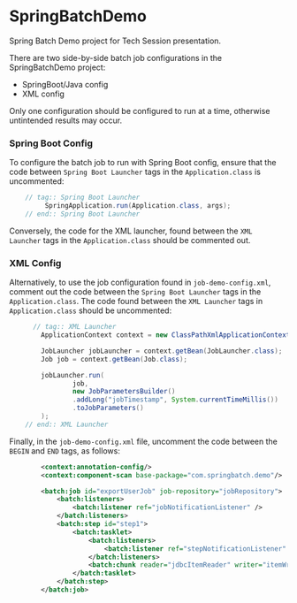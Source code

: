 # SpringBatchDemo
Spring Batch Demo project for Tech Session presentation.

There are two side-by-side batch job configurations in the SpringBatchDemo project:
  - SpringBoot/Java config
  - XML config

Only one configuration should be configured to run at a time, otherwise untintended results may occur.

### Spring Boot Config
To configure the batch job to run with Spring Boot config, ensure that the code between `Spring Boot Launcher` tags in the `Application.class` is uncommented:
```java
    // tag:: Spring Boot Launcher
         SpringApplication.run(Application.class, args);
    // end:: Spring Boot Launcher
```
Conversely, the code for the XML launcher, found between the `XML Launcher` tags in the `Application.class` should be commented out.

### XML Config
Alternatively, to use the job configuration found in `job-demo-config.xml`, comment out the code between the `Spring Boot Launcher` tags in the  `Application.class`. The code found between the `XML Launcher` tags in `Application.class` should be uncommented:
```java
      // tag:: XML Launcher
        ApplicationContext context = new ClassPathXmlApplicationContext("classpath:job-demo-config.xml");

        JobLauncher jobLauncher = context.getBean(JobLauncher.class);
        Job job = context.getBean(Job.class);

        jobLauncher.run(
                job,
                new JobParametersBuilder()
                .addLong("jobTimestamp", System.currentTimeMillis())
                .toJobParameters()
        );
    // end:: XML Launcher
```
Finally, in the `job-demo-config.xml` file, uncomment the code between the `BEGIN` and `END` tags, as follows:
```xml
        <context:annotation-config/>
        <context:component-scan base-package="com.springbatch.demo"/>

        <batch:job id="exportUserJob" job-repository="jobRepository">
            <batch:listeners>
                <batch:listener ref="jobNotificationListener" />
            </batch:listeners>
            <batch:step id="step1">
                <batch:tasklet>
                    <batch:listeners>
                        <batch:listener ref="stepNotificationListener" />
                    </batch:listeners>
                    <batch:chunk reader="jdbcItemReader" writer="itemWriter" commit-interval="1" />
                </batch:tasklet>
            </batch:step>
        </batch:job>
```
